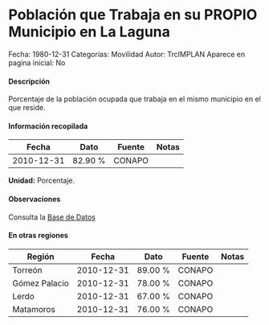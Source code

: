 Población que Trabaja en su PROPIO Municipio en La Laguna
=====

Fecha: 1980-12-31
Categorías: Movilidad
Autor: TrcIMPLAN
Aparece en pagina inicial: No

#### Descripción

Porcentaje de la población ocupada que trabaja en el mismo municipio en el que reside.

#### Información recopilada

<table class="table table-hover table-bordered matriz">
<thead>
<tr>
<th>Fecha</th>
<th>Dato</th>
<th>Fuente</th>
<th>Notas</th>
</tr>
</thead>
<tbody>
<tr>
<td>2010-12-31</td>
<td class="derecha">82.90 %</td>
<td>CONAPO</td>
<td></td>
</tr>
</tbody>
</table>

<b>Unidad:</b> Porcentaje.

#### Observaciones

Consulta la [Base de Datos](http://www.conapo.gob.mx/en/CONAPO/Catalogo_Sistema_Urbano_Nacional_2012)


#### En otras regiones

<table class="table table-hover table-bordered matriz">
<thead>
<tr>
<th>Región</th>
<th>Fecha</th>
<th>Dato</th>
<th>Fuente</th>
<th>Notas</th>
</tr>
</thead>
<tbody>
<tr>
<td>Torreón</td>
<td>2010-12-31</td>
<td class="derecha">89.00 %</td>
<td>CONAPO</td>
<td></td>
</tr>
<tr>
<td>Gómez Palacio</td>
<td>2010-12-31</td>
<td class="derecha">78.00 %</td>
<td>CONAPO</td>
<td></td>
</tr>
<tr>
<td>Lerdo</td>
<td>2010-12-31</td>
<td class="derecha">67.00 %</td>
<td>CONAPO</td>
<td></td>
</tr>
<tr>
<td>Matamoros</td>
<td>2010-12-31</td>
<td class="derecha">76.00 %</td>
<td>CONAPO</td>
<td></td>
</tr>
</tbody>
</table>

